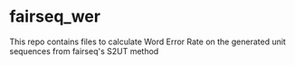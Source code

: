 # fairseq_wer

This repo contains files to calculate Word Error Rate on the generated unit sequences from fairseq's S2UT method

